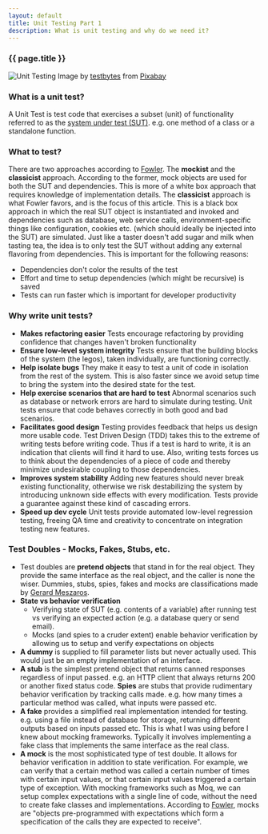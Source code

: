 ```yaml
---
layout: default
title: Unit Testing Part 1
description: What is unit testing and why do we need it?
---
```

### {{ page.title }}

![Unit Testing](../../../img/unit-testing-testbytes.jpg)
<span class="credit">Image by <a href="https://pixabay.com/users/testbytes-1013799/?utm_source=link-attribution&amp;utm_medium=referral&amp;utm_campaign=image&amp;utm_content=762486">testbytes</a> from <a href="https://pixabay.com/?utm_source=link-attribution&amp;utm_medium=referral&amp;utm_campaign=image&amp;utm_content=762486">Pixabay</a></span>

### What is a unit test?

A Unit Test is test code that exercises a subset (unit) of functionality referred to as the [system under test (SUT)](https://en.wikipedia.org/wiki/System_under_test). e.g. one method of a class or a standalone function. 

### What to test?
There are two approaches according to [Fowler](https://martinfowler.com/articles/mocksArentStubs.html#ClassicalAndMockistTesting). The **mockist** and the **classicist** approach. According to the former, mock objects are used for both the SUT and dependencies.
This is more of a white box approach that requires knowledge of implementation details. The **classicist** approach is what Fowler favors, and is the focus of this article. This is a black box approach in which the real SUT object is instantiated and invoked and dependencies such as database, web service calls, environment-specific things like configuration, cookies etc. (which should ideally be injected into the SUT) are simulated. Just like a taster doesn't add sugar and milk when tasting tea, the idea is to only test the SUT without adding any external flavoring from dependencies. 
This is important for the following reasons:
- Dependencies don't color the results of the test
- Effort and time to setup dependencies (which might be recursive) is saved
- Tests can run faster which is important for developer productivity

### Why write unit tests?

- **Makes refactoring easier**
Tests encourage refactoring by providing confidence that changes haven't broken functionality
- **Ensure low-level system integrity**
Tests ensure that the building blocks of the system (the legos), taken individually, are functioning correctly. 
- **Help isolate bugs**
They make it easy to test a unit of code in isolation from the rest of the system. This is also faster since we avoid setup time to bring the system into the desired state for the test. 
- **Help exercise scenarios that are hard to test**
Abnormal scenarios such as database or network errors are hard to simulate during testing. Unit tests ensure that code behaves correctly in both good and bad scenarios.
- **Facilitates good design**
Testing provides feedback that helps us design more usable code. Test Driven Design (TDD) takes this to the extreme of writing tests before writing code. Thus if a test is hard to write, it is an indication that clients will find it hard to use. Also, writing tests forces us to think about the dependencies of a piece of code and thereby minimize undesirable coupling to those dependencies.
- **Improves system stability**
Adding new features should never break existing functionality, otherwise we risk destabilizing the system by introducing unknown side effects with every modification. Tests provide a guarantee against these kind of cascading errors. 
- **Speed up dev cycle**
Unit tests provide automated low-level regression testing, freeing QA time and creativity to concentrate on integration testing new features. 

### Test Doubles - Mocks, Fakes, Stubs, etc.

- Test doubles are **pretend objects** that stand in for the real object. They provide the same interface as the real object, and the caller is none the wiser. Dummies, stubs, spies, fakes and mocks are classifications made by [Gerard Meszaros](http://xunitpatterns.com/Test%20Double%20Patterns.html).
- **State vs behavior verification**
    - Verifying state of SUT (e.g. contents of a variable) after running test vs verifying an expected action (e.g. a database query or send email).
    - Mocks (and spies to a cruder extent) enable behavior verification by allowing us to setup and verify expectations on objects
- **A dummy** is supplied to fill parameter lists but never actually used. This would just be an empty implementation of an interface.
- **A stub** is the simplest pretend object that returns canned responses regardless of input passed. e.g. an HTTP client that always returns 200 or another fixed status code. **Spies** are stubs that provide rudimentary behavior verification by tracking calls made. e.g. how many times a particular method was called, what inputs were passed etc.
- **A fake** provides a simplified real implementation intended for testing. e.g. using a file instead of database for storage, returning different outputs based on inputs passed etc. This is what I was using before I knew about mocking frameworks. Typically it involves implementing a fake class that implements the same interface as the real class.
- **A mock** is the most sophisticated type of test double. It allows for behavior verification in addition to state verification. For example, we can verify that a certain method was called a certain number of times with certain input values, or that certain input values triggered a certain type of exception. With mocking frameworks such as Moq, we can setup complex expectations with a single line of code, without the need to create fake classes and implementations.
According to [Fowler](https://martinfowler.com/articles/mocksArentStubs.html#TheDifferenceBetweenMocksAndStubs), mocks are "objects pre-programmed with expectations which form a specification of the calls they are expected to receive".
